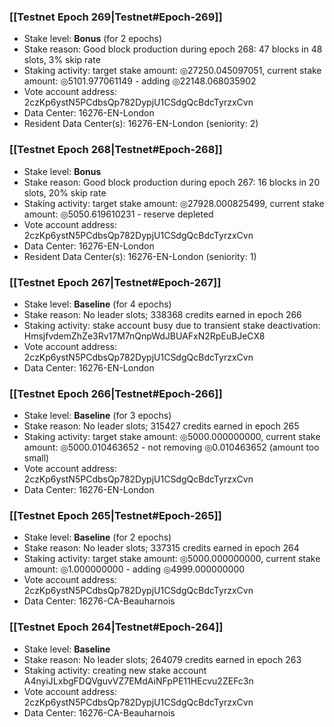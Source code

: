 ### [[Testnet Epoch 269|Testnet#Epoch-269]]
* Stake level: **Bonus** (for 2 epochs)
* Stake reason: Good block production during epoch 268: 47 blocks in 48 slots, 3% skip rate
* Staking activity: target stake amount: ◎27250.045097051, current stake amount: ◎5101.977061149 - adding ◎22148.068035902
* Vote account address: 2czKp6ystN5PCdbsQp782DypjU1CSdgQcBdcTyrzxCvn
* Data Center: 16276-EN-London
* Resident Data Center(s): 16276-EN-London (seniority: 2)
### [[Testnet Epoch 268|Testnet#Epoch-268]]
* Stake level: **Bonus**
* Stake reason: Good block production during epoch 267: 16 blocks in 20 slots, 20% skip rate
* Staking activity: target stake amount: ◎27928.000825499, current stake amount: ◎5050.619610231 - reserve depleted
* Vote account address: 2czKp6ystN5PCdbsQp782DypjU1CSdgQcBdcTyrzxCvn
* Data Center: 16276-EN-London
* Resident Data Center(s): 16276-EN-London (seniority: 1)
### [[Testnet Epoch 267|Testnet#Epoch-267]]
* Stake level: **Baseline** (for 4 epochs)
* Stake reason: No leader slots; 338368 credits earned in epoch 266
* Staking activity: stake account busy due to transient stake deactivation: HmsjfvdemZhZe3Rv17M7nQnpWdJBUAFxN2RpEuBJeCX8
* Vote account address: 2czKp6ystN5PCdbsQp782DypjU1CSdgQcBdcTyrzxCvn
* Data Center: 16276-EN-London
### [[Testnet Epoch 266|Testnet#Epoch-266]]
* Stake level: **Baseline** (for 3 epochs)
* Stake reason: No leader slots; 315427 credits earned in epoch 265
* Staking activity: target stake amount: ◎5000.000000000, current stake amount: ◎5000.010463652 - not removing ◎0.010463652 (amount too small)
* Vote account address: 2czKp6ystN5PCdbsQp782DypjU1CSdgQcBdcTyrzxCvn
* Data Center: 16276-EN-London
### [[Testnet Epoch 265|Testnet#Epoch-265]]
* Stake level: **Baseline** (for 2 epochs)
* Stake reason: No leader slots; 337315 credits earned in epoch 264
* Staking activity: target stake amount: ◎5000.000000000, current stake amount: ◎1.000000000 - adding ◎4999.000000000
* Vote account address: 2czKp6ystN5PCdbsQp782DypjU1CSdgQcBdcTyrzxCvn
* Data Center: 16276-CA-Beauharnois
### [[Testnet Epoch 264|Testnet#Epoch-264]]
* Stake level: **Baseline**
* Stake reason: No leader slots; 264079 credits earned in epoch 263
* Staking activity: creating new stake account A4nyiJLxbgFDQVguvVZ7EMdAiNFpPE11HEcvu2ZEFc3n
* Vote account address: 2czKp6ystN5PCdbsQp782DypjU1CSdgQcBdcTyrzxCvn
* Data Center: 16276-CA-Beauharnois